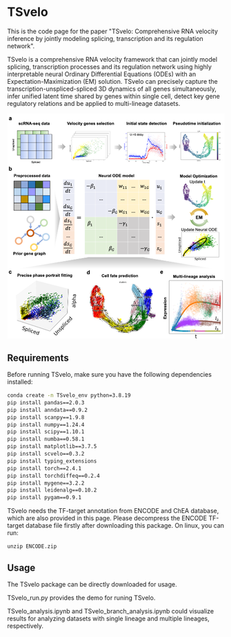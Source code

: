 # TSvelo


This is the code page for the paper "TSvelo: Comprehensive RNA velocity inference by jointly modeling splicing, transcription and its regulation network".

TSvelo is a comprehensive RNA velocity framework that can jointly model splicing, transcription processes and its regulation network using highly interpretable neural Ordinary Differential Equations (ODEs) with an Expectation-Maximization (EM) solution. TSvelo can precisely capture the transcription-unspliced-spliced 3D dynamics of all genes simultaneously, infer unified latent time shared by genes within single cell, detect key gene regulatory relations and be applied to multi-lineage datasets.

![Image text](https://github.com/lijc0804/TSvelo/blob/main/figures/fig1.png)

## Requirements

Before running TSvelo, make sure you have the following dependencies installed:

```bash
conda create -n TSvelo_env python=3.8.19
pip install pandas==2.0.3 
pip install anndata==0.9.2
pip install scanpy==1.9.8
pip install numpy==1.24.4
pip install scipy==1.10.1
pip install numba==0.58.1 
pip install matplotlib==3.7.5
pip install scvelo==0.3.2
pip install typing_extensions
pip install torch==2.4.1
pip install torchdiffeq==0.2.4
pip install mygene==3.2.2
pip install leidenalg==0.10.2
pip install pygam==0.9.1 
```

TSvelo needs the TF-target annotation from ENCODE and ChEA database, which are also provided in this page. Please decompress the ENCODE TF-target database file firstly after downloading this package. On linux, you can run: 

```
unzip ENCODE.zip
```


## Usage

The TSvelo package can be directly downloaded for usage.

TSvelo_run.py provides the demo for runing TSvelo. 

TSvelo_analysis.ipynb and TSvelo_branch_analysis.ipynb could visualize results for analyzing datasets with single lineage and multiple lineages, respectively. 
